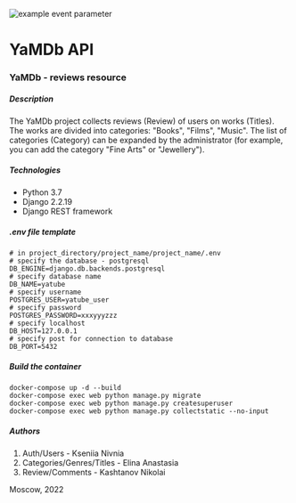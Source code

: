 ![example event parameter](https://github.com/loverazz/yamdb_final/actions/workflows/yamdb_workflow.yml/badge.svg?event=push)

# YaMDb API

### YaMDb - reviews resource

##### Description

The YaMDb project collects reviews (Review) of users on works (Titles). The works are divided into categories: "Books", "Films", "Music". The list of categories (Category) can be expanded by the administrator (for example, you can add the category "Fine Arts" or "Jewellery").


##### Technologies

- Python 3.7
- Django 2.2.19
- Django REST framework


##### .env file template

```
# in project_directory/project_name/project_name/.env
# specify the database - postgresql
DB_ENGINE=django.db.backends.postgresql
# specify database name
DB_NAME=yatube
# specify username
POSTGRES_USER=yatube_user
# specify password
POSTGRES_PASSWORD=xxxyyyzzz
# specify localhost
DB_HOST=127.0.0.1
# specify post for connection to database
DB_PORT=5432
```


##### Build the container

```
docker-compose up -d --build 
docker-compose exec web python manage.py migrate
docker-compose exec web python manage.py createsuperuser
docker-compose exec web python manage.py collectstatic --no-input
```


##### Authors

1. Auth/Users - Kseniia Nivnia
2. Categories/Genres/Titles - Elina Anastasia
3. Review/Comments - Kashtanov Nikolai

Moscow, 2022
